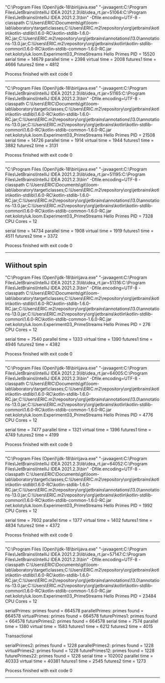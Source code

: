 

"C:\Program Files (Open)\jdk-18\bin\java.exe" "-javaagent:C:\Program Files\JetBrains\IntelliJ IDEA 2021.2.3\lib\idea_rt.jar=51064:C:\Program Files\JetBrains\IntelliJ IDEA 2021.2.3\bin" -Dfile.encoding=UTF-8 -classpath C:\Users\ERIC\Documents\git\loom-lab\laboratory\target\classes;C:\Users\ERIC\.m2\repository\org\jetbrains\kotlin\kotlin-stdlib\1.6.0-RC\kotlin-stdlib-1.6.0-RC.jar;C:\Users\ERIC\.m2\repository\org\jetbrains\annotations\13.0\annotations-13.0.jar;C:\Users\ERIC\.m2\repository\org\jetbrains\kotlin\kotlin-stdlib-common\1.6.0-RC\kotlin-stdlib-common-1.6.0-RC.jar net.kolotyluk.loom.Experiment03_PrimeStreams
Hello Primes
PID = 15520
serial   time = 14679
parallel time = 2398
virtual  time = 2008
futures1 time = 4666
futures2 time = 4812

Process finished with exit code 0

---

"C:\Program Files (Open)\jdk-18\bin\java.exe" "-javaagent:C:\Program Files\JetBrains\IntelliJ IDEA 2021.2.3\lib\idea_rt.jar=51165:C:\Program Files\JetBrains\IntelliJ IDEA 2021.2.3\bin" -Dfile.encoding=UTF-8 -classpath C:\Users\ERIC\Documents\git\loom-lab\laboratory\target\classes;C:\Users\ERIC\.m2\repository\org\jetbrains\kotlin\kotlin-stdlib\1.6.0-RC\kotlin-stdlib-1.6.0-RC.jar;C:\Users\ERIC\.m2\repository\org\jetbrains\annotations\13.0\annotations-13.0.jar;C:\Users\ERIC\.m2\repository\org\jetbrains\kotlin\kotlin-stdlib-common\1.6.0-RC\kotlin-stdlib-common-1.6.0-RC.jar net.kolotyluk.loom.Experiment03_PrimeStreams
Hello Primes
PID = 21508
serial   time = 14726
parallel time = 1914
virtual  time = 1944
futures1 time = 3882
futures2 time = 3131

Process finished with exit code 0

---

"C:\Program Files (Open)\jdk-18\bin\java.exe" "-javaagent:C:\Program Files\JetBrains\IntelliJ IDEA 2021.2.3\lib\idea_rt.jar=51195:C:\Program Files\JetBrains\IntelliJ IDEA 2021.2.3\bin" -Dfile.encoding=UTF-8 -classpath C:\Users\ERIC\Documents\git\loom-lab\laboratory\target\classes;C:\Users\ERIC\.m2\repository\org\jetbrains\kotlin\kotlin-stdlib\1.6.0-RC\kotlin-stdlib-1.6.0-RC.jar;C:\Users\ERIC\.m2\repository\org\jetbrains\annotations\13.0\annotations-13.0.jar;C:\Users\ERIC\.m2\repository\org\jetbrains\kotlin\kotlin-stdlib-common\1.6.0-RC\kotlin-stdlib-common-1.6.0-RC.jar net.kolotyluk.loom.Experiment03_PrimeStreams
Hello Primes
PID = 7328
CPU Cores = 12

serial   time = 14734
parallel time = 1908
virtual  time = 1919
futures1 time = 4511
futures2 time = 3372

Process finished with exit code 0

---
Wiithout spin
---

"C:\Program Files (Open)\jdk-18\bin\java.exe" "-javaagent:C:\Program Files\JetBrains\IntelliJ IDEA 2021.2.3\lib\idea_rt.jar=51316:C:\Program Files\JetBrains\IntelliJ IDEA 2021.2.3\bin" -Dfile.encoding=UTF-8 -classpath C:\Users\ERIC\Documents\git\loom-lab\laboratory\target\classes;C:\Users\ERIC\.m2\repository\org\jetbrains\kotlin\kotlin-stdlib\1.6.0-RC\kotlin-stdlib-1.6.0-RC.jar;C:\Users\ERIC\.m2\repository\org\jetbrains\annotations\13.0\annotations-13.0.jar;C:\Users\ERIC\.m2\repository\org\jetbrains\kotlin\kotlin-stdlib-common\1.6.0-RC\kotlin-stdlib-common-1.6.0-RC.jar net.kolotyluk.loom.Experiment03_PrimeStreams
Hello Primes
PID = 276
CPU Cores = 12

serial   time = 7540
parallel time = 1333
virtual  time = 1390
futures1 time = 4946
futures2 time = 4382

Process finished with exit code 0

---
"C:\Program Files (Open)\jdk-18\bin\java.exe" "-javaagent:C:\Program Files\JetBrains\IntelliJ IDEA 2021.2.3\lib\idea_rt.jar=64005:C:\Program Files\JetBrains\IntelliJ IDEA 2021.2.3\bin" -Dfile.encoding=UTF-8 -classpath C:\Users\ERIC\Documents\git\loom-lab\laboratory\target\classes;C:\Users\ERIC\.m2\repository\org\jetbrains\kotlin\kotlin-stdlib\1.6.0-RC\kotlin-stdlib-1.6.0-RC.jar;C:\Users\ERIC\.m2\repository\org\jetbrains\annotations\13.0\annotations-13.0.jar;C:\Users\ERIC\.m2\repository\org\jetbrains\kotlin\kotlin-stdlib-common\1.6.0-RC\kotlin-stdlib-common-1.6.0-RC.jar net.kolotyluk.loom.Experiment03_PrimeStreams
Hello Primes
PID = 4776
CPU Cores = 12

serial   time = 7477
parallel time = 1321
virtual  time = 1396
futures1 time = 4749
futures2 time = 4199

Process finished with exit code 0

---

"C:\Program Files (Open)\jdk-18\bin\java.exe" "-javaagent:C:\Program Files\JetBrains\IntelliJ IDEA 2021.2.3\lib\idea_rt.jar=64052:C:\Program Files\JetBrains\IntelliJ IDEA 2021.2.3\bin" -Dfile.encoding=UTF-8 -classpath C:\Users\ERIC\Documents\git\loom-lab\laboratory\target\classes;C:\Users\ERIC\.m2\repository\org\jetbrains\kotlin\kotlin-stdlib\1.6.0-RC\kotlin-stdlib-1.6.0-RC.jar;C:\Users\ERIC\.m2\repository\org\jetbrains\annotations\13.0\annotations-13.0.jar;C:\Users\ERIC\.m2\repository\org\jetbrains\kotlin\kotlin-stdlib-common\1.6.0-RC\kotlin-stdlib-common-1.6.0-RC.jar net.kolotyluk.loom.Experiment03_PrimeStreams
Hello Primes
PID = 1992
CPU Cores = 12

serial   time = 7602
parallel time = 1377
virtual  time = 1402
futures1 time = 4834
futures2 time = 4372

Process finished with exit code 0

---

"C:\Program Files (Open)\jdk-18\bin\java.exe" "-javaagent:C:\Program Files\JetBrains\IntelliJ IDEA 2021.2.3\lib\idea_rt.jar=57147:C:\Program Files\JetBrains\IntelliJ IDEA 2021.2.3\bin" -Dfile.encoding=UTF-8 -classpath C:\Users\ERIC\Documents\git\loom-lab\laboratory\target\classes;C:\Users\ERIC\.m2\repository\org\jetbrains\kotlin\kotlin-stdlib\1.6.0-RC\kotlin-stdlib-1.6.0-RC.jar;C:\Users\ERIC\.m2\repository\org\jetbrains\annotations\13.0\annotations-13.0.jar;C:\Users\ERIC\.m2\repository\org\jetbrains\kotlin\kotlin-stdlib-common\1.6.0-RC\kotlin-stdlib-common-1.6.0-RC.jar net.kolotyluk.loom.Experiment03_PrimeStreams
Hello Primes
PID = 23484
CPU Cores = 12

serialPrimes: primes found = 664578
parallelPrimes: primes found = 664578
virtualPrimes: primes found = 664578
futurePrimes1: primes found = 664578
futurePrimes2: primes found = 664578
serial   time = 7574
parallel time = 1380
virtual  time = 1583
futures1 time = 6212
futures2 time = 4015

Transactional

serialPrimes2: primes found = 1228
parallelPrimes2: primes found = 1228
virtualPrimes2: primes found = 1228
futurePrimes12: primes found = 1228
futurePrimes22: primes found = 1228
serial   time = 102002
parallel time = 40333
virtual  time = 40381
futures1 time = 2545
futures2 time = 1273

Process finished with exit code 0

--- 



